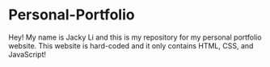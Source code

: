 # Personal-Portfolio
Hey! My name is Jacky Li and this is my repository for my personal portfolio website. This website is hard-coded and it only contains HTML, CSS, and JavaScript!
